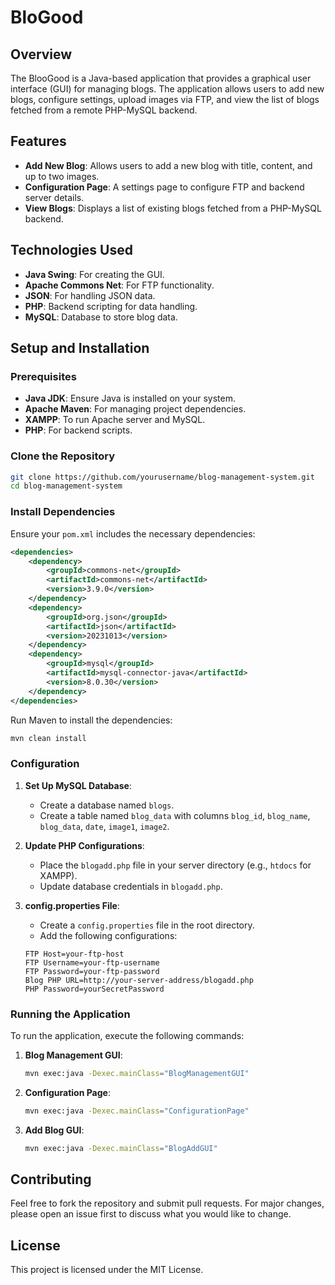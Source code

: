 # BloGood

## Overview

The BlooGood is a Java-based application that provides a graphical user interface (GUI) for managing blogs. The application allows users to add new blogs, configure settings, upload images via FTP, and view the list of blogs fetched from a remote PHP-MySQL backend.

## Features

- **Add New Blog**: Allows users to add a new blog with title, content, and up to two images.
- **Configuration Page**: A settings page to configure FTP and backend server details.
- **View Blogs**: Displays a list of existing blogs fetched from a PHP-MySQL backend.

## Technologies Used

- **Java Swing**: For creating the GUI.
- **Apache Commons Net**: For FTP functionality.
- **JSON**: For handling JSON data.
- **PHP**: Backend scripting for data handling.
- **MySQL**: Database to store blog data.

## Setup and Installation

### Prerequisites

- **Java JDK**: Ensure Java is installed on your system.
- **Apache Maven**: For managing project dependencies.
- **XAMPP**: To run Apache server and MySQL.
- **PHP**: For backend scripts.

### Clone the Repository

```sh
git clone https://github.com/yourusername/blog-management-system.git
cd blog-management-system
```

### Install Dependencies

Ensure your `pom.xml` includes the necessary dependencies:

```xml
<dependencies>
    <dependency>
        <groupId>commons-net</groupId>
        <artifactId>commons-net</artifactId>
        <version>3.9.0</version>
    </dependency>
    <dependency>
        <groupId>org.json</groupId>
        <artifactId>json</artifactId>
        <version>20231013</version>
    </dependency>
    <dependency>
        <groupId>mysql</groupId>
        <artifactId>mysql-connector-java</artifactId>
        <version>8.0.30</version>
    </dependency>
</dependencies>
```
Run Maven to install the dependencies:
```sh
mvn clean install
```

### Configuration

1. **Set Up MySQL Database**:
    - Create a database named `blogs`.
    - Create a table named `blog_data` with columns `blog_id`, `blog_name`, `blog_data`, `date`, `image1`, `image2`.

2. **Update PHP Configurations**:
    - Place the `blogadd.php` file in your server directory (e.g., `htdocs` for XAMPP).
    - Update database credentials in `blogadd.php`.

3. **config.properties File**:
    - Create a `config.properties` file in the root directory.
    - Add the following configurations:

    ```
    FTP Host=your-ftp-host
    FTP Username=your-ftp-username
    FTP Password=your-ftp-password
    Blog PHP URL=http://your-server-address/blogadd.php
    PHP Password=yourSecretPassword
    ```
### Running the Application

To run the application, execute the following commands:

1. **Blog Management GUI**:
    ```sh
    mvn exec:java -Dexec.mainClass="BlogManagementGUI"
    ```

2. **Configuration Page**:
    ```sh
    mvn exec:java -Dexec.mainClass="ConfigurationPage"
    ```

3. **Add Blog GUI**:
    ```sh
    mvn exec:java -Dexec.mainClass="BlogAddGUI"
    ```

## Contributing

Feel free to fork the repository and submit pull requests. For major changes, please open an issue first to discuss what you would like to change.

## License

This project is licensed under the MIT License.
